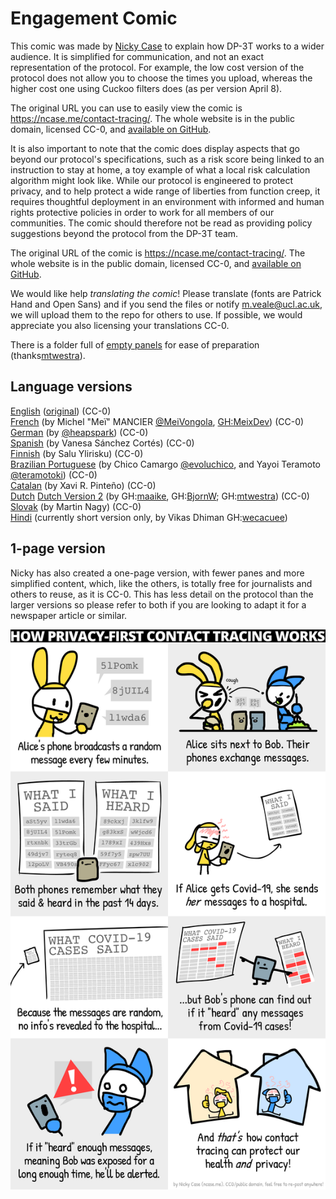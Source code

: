 # Engagement Comic

This comic was made by [Nicky Case](https://ncase.me/) to explain how DP-3T works to a wider audience. It is simplified for communication, and not an exact representation of the protocol. For example, the low cost version of the protocol does not allow you to choose the times you upload, whereas the higher cost one using Cuckoo filters does (as per version April 8).

The original URL you can use to easily view the comic is https://ncase.me/contact-tracing/. The whole website is in the public domain, licensed CC-0, and [available on GitHub](https://github.com/ncase/ncase.github.io).

It is also important to note that the comic does display aspects that go beyond our protocol's specifications, such as a risk score being linked to an instruction to stay at home, a toy example of what a local risk calculation algorithm might look like. While our protocol is engineered to protect privacy, and to help protect a wide range of liberties from function creep, it requires thoughtful deployment in an environment with informed and human rights protective policies in order to work for all members of our communities. The comic should therefore not be read as providing policy suggestions beyond the protocol from the DP-3T team.

The original URL of the comic is https://ncase.me/contact-tracing/. The whole website is in the public domain, licensed CC-0, and [available on GitHub](https://github.com/ncase/ncase.github.io).

We would like help *translating the comic*! Please translate (fonts are Patrick Hand and Open Sans) and if you send the files or notify m.veale@ucl.ac.uk, we will upload them to the repo for others to use. If possible, we would appreciate you also licensing your translations CC-0.

There is a folder full of [empty panels](empty_panels) for ease of preparation (thanks[mtwestra](www.github.com/mtwestra)).

## Language versions
[English](en) ([original](https://ncase.me/contact-tracing/)) (CC-0)  
[French](fr) (by Michel "Meï" MANCIER [@MeiVongola](https://twitter.com/meivongola), [GH:MeixDev](github.com/MeixDev)) (CC-0)  
[German](de) (by [@heapspark](https://twitter.com/heapspark)) (CC-0)  
[Spanish](es) (by Vanesa Sánchez Cortés) (CC-0)  
[Finnish](fi) (by Salu Ylirisku) (CC-0)  
[Brazilian Portuguese](pt-br) (by Chico Camargo [@evoluchico](https://twitter.com/evoluchico), and Yayoi Teramoto [@teramotoki](https://twitter.com/teramotoki))  (CC-0)  
[Catalan](ca) (by Xavi R. Pinteño) (CC-0)  
[Dutch](nl) [Dutch Version 2](nl2) (by GH:[maaike](www.github.com/maaike), GH:[BjornW](www.github.com/bjornw); GH:[mtwestra](www.github.com/mtwestra)) (CC-0)  
[Slovak](sk) (by Martin Nagy) (CC-0)  
[Hindi](hi) (currently short version only, by Vikas Dhiman GH:[wecacuee](https://github.com/wecacuee))

## 1-page version
Nicky has also created a one-page version, with fewer panes and more simplified content, which, like the others, is totally free for journalists and others to reuse, as it is CC-0. This has less detail on the protocol than the larger versions so please refer to both if you are looking to adapt it for a newspaper article or similar.

![One page comic](en/shortened_onepage.png)
